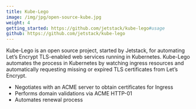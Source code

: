 ```yaml
---
title: Kube-Lego
image: /img/jpg/open-source-kube.jpg
weight: 4
getting_started: https://github.com/jetstack/kube-lego#usage
github: https://github.com/jetstack/kube-lego
---
```


Kube-Lego is an open source project, started by Jetstack, for automating Let’s Encrypt TLS-enabled web services running in Kubernetes. Kube-Lego automates the process in Kubernetes by watching ingress resources and automatically requesting missing or expired TLS certificates from Let’s Encrypt.

* Negotiates with an ACME server to obtain certificates for Ingress
* Performs domain validations via ACME HTTP-01
* Automates renewal process